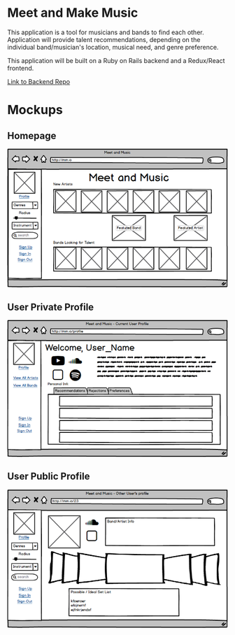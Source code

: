 # Meet and Make Music

This application is a tool for musicians and bands to find each other. Application will provide talent recommendations, depending on the individual band/musician's location, musical need, and genre preference.

This application will be built on a Ruby on Rails backend and a Redux/React frontend.

[Link to Backend Repo](https://github.com/aisleypay/Meet-And-Music)

# Mockups

## Homepage

![Home Page](public/readme_pics/HomePage.png)

## User Private Profile

![Private User Profile](public/readme_pics/private_profile.png)

## User Public Profile

![Example of a Public Profile](public/readme_pics/public_profile.png)
